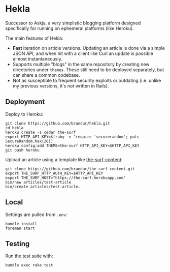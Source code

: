 Hekla
=====

Successor to Askja, a very simplistic blogging platform designed specifically for running on ephemeral platforms (like Heroku).

The main features of Hekla:

* **Fast** iteration on article versions. Updating an article is done via a simple JSON API, and when hit with a client like Curl an update is possible almost instantaneously.
* Supports multiple "blogs" in the same repository by creating new directories under `themes`. These still need to be deployed separately, but can share a common codebase.
* Not as susceptible to frequent security exploits or outdating (i.e. unlike my previous versions, it's not written in Rails).

Deployment
----------

Deploy to Heroku:

    git clone https://github.com/brandur/hekla.git
    cd hekla
    heroku create -s cedar the-surf
    export HTTP_API_KEY=$(ruby -e "require 'securerandom'; puts SecureRandom.hex(20))
    heroku config:add THEME=the-surf HTTP_API_KEY=$HTTP_API_KEY
    git push heroku

Upload an article using a template like [the-surf-content](https://github.com/brandur/the-surf-content):

    git clone https://github.com/brandur/the-surf-content.git
    export THE_SURF_HTTP_AUTH_KEY=$HTTP_API_KEY
    export THE_SURF_HOST="https://the-surf.herokuapp.com"
    bin/new articles/test-article
    bin/create articles/test-article.

Local
-----

Settings are pulled from `.env`:

    bundle install
    foreman start

Testing
-------

Run the test suite with:

    bundle exec rake test
